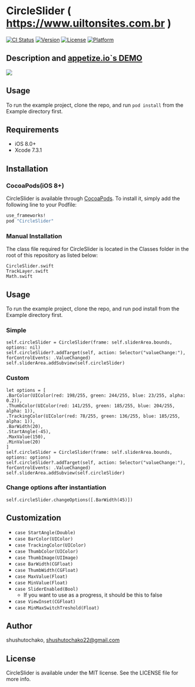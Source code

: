 # CircleSlider ( https://www.uiltonsites.com.br )

[![CI Status](http://img.shields.io/travis/shushutochako/CircleSlider.svg?style=flat)](https://travis-ci.org/shushutochako/CircleSlider)
[![Version](https://img.shields.io/cocoapods/v/CircleSlider.svg?style=flat)](http://cocoapods.org/pods/CircleSlider)
[![License](https://img.shields.io/cocoapods/l/CircleSlider.svg?style=flat)](http://cocoapods.org/pods/CircleSlider)
[![Platform](https://img.shields.io/cocoapods/p/CircleSlider.svg?style=flat)](http://cocoapods.org/pods/CircleSlider)

## Description and [appetize.io`s DEMO](https://appetize.io/app/mf8uu1ktc0r83tz4v2kzzumygm)
![](https://github.com/shushutochako/CircleSlider/blob/master/ScreenShots/Screenshot.gif)

## Usage

To run the example project, clone the repo, and run `pod install` from the Example directory first.

## Requirements
- iOS 8.0+
- Xcode 7.3.1

## Installation

### CocoaPods(iOS 8+)
CircleSlider is available through [CocoaPods](http://cocoapods.org). To install
it, simply add the following line to your Podfile:

```ruby
use_frameworks!
pod "CircleSlider"
```

### Manual Installation
The class file required for CircleSlider is located in the Classes folder in the root of this repository as listed below:
```
CircleSlider.swift
TrackLayer.swift
Math.swift
```

## Usage
To run the example project, clone the repo, and run pod install from the Example directory first.

### Simple
```
self.circleSlider = CircleSlider(frame: self.sliderArea.bounds, options: nil)
self.circleSlider?.addTarget(self, action: Selector("valueChange:"), forControlEvents: .ValueChanged)
self.sliderArea.addSubview(self.circleSlider)
```

### Custom
```
let options = [
.BarColor(UIColor(red: 198/255, green: 244/255, blue: 23/255, alpha: 0.2)),
.ThumbColor(UIColor(red: 141/255, green: 185/255, blue: 204/255, alpha: 1)),
.TrackingColor(UIColor(red: 78/255, green: 136/255, blue: 185/255, alpha: 1)),
.BarWidth(20),
.StartAngle(-45),
.MaxValue(150),
.MinValue(20)
]
self.circleSlider = CircleSlider(frame: self.sliderArea.bounds, options: options)
self.circleSlider?.addTarget(self, action: Selector("valueChange:"), forControlEvents: .ValueChanged)
self.sliderArea.addSubview(self.circleSlider)

```

### Change options after instantiation
```
self.circleSlider.changeOptions([.BarWidth(45)])
```

## Customization
- ``case StartAngle(Double)``
- ``case BarColor(UIColor)``
- ``case TrackingColor(UIColor)``
- ``case ThumbColor(UIColor)``
- ``case ThumbImage(UIImage)``
- ``case BarWidth(CGFloat)``
- ``case ThumbWidth(CGFloat)``
- ``case MaxValue(Float)``
- ``case MinValue(Float)``
- ``case SliderEnabled(Bool) ``
    - If you want to use as a progress, it should be this to false
- ``case ViewInset(CGFloat) ``
- ``case MinMaxSwitchTreshold(Float) ``


## Author
shushutochako, shushutochako22@gmail.com

## License
CircleSlider is available under the MIT license. See the LICENSE file for more info.
